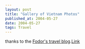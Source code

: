 ```yaml
---
layout: post
title: "Gallery of Vietnam Photos"
published_at: 2004-05-27
date: 2004-05-27
tags: Travel
---
```


thanks to the [Fodor's travel blog](http://www.fodors.com/blog/).[Link](http://www.pbase.com/maciekda/vietnam_20022003)  